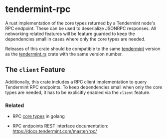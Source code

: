 # tendermint-rpc

A rust implementation of the core types returned by a Tendermint node's RPC 
endpoint. 
These can be used to deserialize JSONRPC responses.
All networking related features will be feature guarded to keep the dependencies small 
in cases where only the core types are needed.

Releases of this crate should be compatible to the same [tendermint] version as
the [tendermint.rs] crate with the same version number.    

## The `client` Feature

Additionally, this crate includes a RPC client implementation to query Tendermint RPC endpoints.
To keep dependencies small when only the core types are needed, it has to be explicitly enabled via the `client` feature. 

### Related

- RPC [core types] in golang
  
- RPC endpoints REST interface documentation:
https://docs.tendermint.com/master/rpc/ 

[tendermint]: https://github.com/tendermint/tendermint
[core types]: https://github.com/tendermint/tendermint/blob/8b4a30fada85fccd8f0cb15009344f1cbd8de616/rpc/core/types/responses.go#L1
[tendermint.rs]: https://crates.io/crates/tendermint